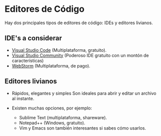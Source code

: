 # Editores de Código

Hay dos principales tipos de editores de código: IDEs y editores livianos.

## IDE's a considerar

- [Visual Studio Code](https://code.visualstudio.com/) (Multiplataforma, gratuito).
- [Visual Studio Community](https://visualstudio.microsoft.com/es/vs/community/) (Poderoso IDE gratuito con un montón de características)
- [WebStorm](https://www.jetbrains.com/webstorm/features/) (Multiplataforma, de pago).

## Editores livianos

- Rápidos, elegantes y simples
  Son ideales para abrir y editar un archivo al instante.

- Existen muchas opciones, por ejemplo:
  - Sublime Text (multiplataforma, shareware).
  - Notepad++ (Windows, gratuito).
  - Vim y Emacs son también interesantes si sabes cómo usarlos.
